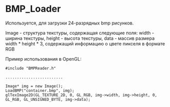 # BMP_Loader

Используется, для загрузки 24-разрядных bmp рисунков.  

Image - структура текстуры, содержащая следующие поля: width - ширина текстуры, height - высота текстуры, data - массив размера width * height * 3, содержащий информацию о цвете пикселя в формате RGB

Пример использования в OpenGL:

```
#include "BMPReader.h"

.........................

Image* img = new Image();
LoadBMP("container.bmp", img);
glTexImage2D(GL_TEXTURE_2D, 0, GL_RGB, img->width, img->height, 0, GL_RGB, GL_UNSIGNED_BYTE, img->data);
```
